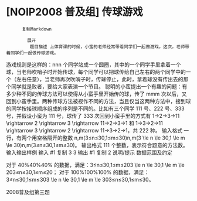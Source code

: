 # [NOIP2008 普及组] 传球游戏


          复制Markdown
         
            展开
             题目描述 上体育课的时候，小蛮的老师经常带着同学们一起做游戏。这次，老师带着同学们一起做传球游戏。
游戏规则是这样的：nnn 个同学站成一个圆圈，其中的一个同学手里拿着一个球，当老师吹哨子时开始传球，每个同学可以把球传给自己左右的两个同学中的一个（左右任意），当老师再次吹哨子时，传球停止，此时，拿着球没有传出去的那个同学就是败者，要给大家表演一个节目。
聪明的小蛮提出一个有趣的问题：有多少种不同的传球方法可以使得从小蛮手里开始传的球，传了 mmm 次以后，又回到小蛮手里。两种传球方法被视作不同的方法，当且仅当这两种方法中，接到球的同学按接球顺序组成的序列是不同的。比如有三个同学 111 号、222 号、333 号，并假设小蛮为 111 号，球传了 333 次回到小蛮手里的方式有 1→2→3→11 \rightarrow 2 \rightarrow 3 \rightarrow 11→2→3→1 和 1→3→2→11 \rightarrow 3 \rightarrow 2 \rightarrow 11→3→2→1，共 222 种。
 输入格式 一行，有两个用空格隔开的整数 n,m(3≤n≤30,1≤m≤30)n,m(3 \le n \le 30,1 \le m \le 30)n,m(3≤n≤30,1≤m≤30)。
 输出格式 111 个整数，表示符合题意的方法数。
  输入输出样例 输入 #1 
    复制
   3 3 输出 #1 
    复制
   2 说明/提示 数据范围及约定

对于 40%40\%40% 的数据，满足：3≤n≤30,1≤m≤203 \le n \le 30,1 \le m \le 203≤n≤30,1≤m≤20；
对于 100%100\%100% 的数据，满足：3≤n≤30,1≤m≤303 \le n \le 30,1 \le m \le 303≤n≤30,1≤m≤30。

2008普及组第三题
 